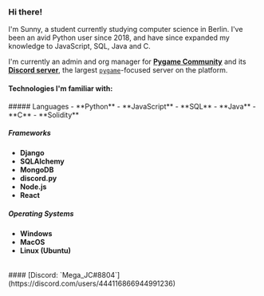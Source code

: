 ### Hi there!

I'm Sunny, a student currently studying computer science in Berlin. I've been an avid Python user since 2018, and have since expanded my knowledge to JavaScript, SQL, Java and C.


I'm currently an admin and org manager for [**Pygame Community**](https://github.com/pygame-community/) and its [**Discord server**](https://discord.com/invite/ZuB2RySPRJ), the largest [`pygame`](https://github.com/pygame/)-focused server on the platform.    


#### Technologies I'm familiar with:
<table>
##### Languages
- **Python**
- **JavaScript**
- **SQL**
- **Java**
- **C**
- **Solidity**

##### Frameworks
- **Django**
- **SQLAlchemy**
- **MongoDB**
- **discord.py**
- **Node.js**
- **React**

##### Operating Systems
- **Windows**
- **MacOS**
- **Linux (Ubuntu)**
</table>
#### [Discord: `Mega_JC#8804`](https://discord.com/users/444116866944991236)
